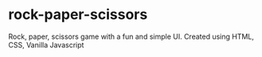 # rock-paper-scissors
Rock, paper, scissors game with a fun and simple UI. 
Created using HTML, CSS, Vanilla Javascript